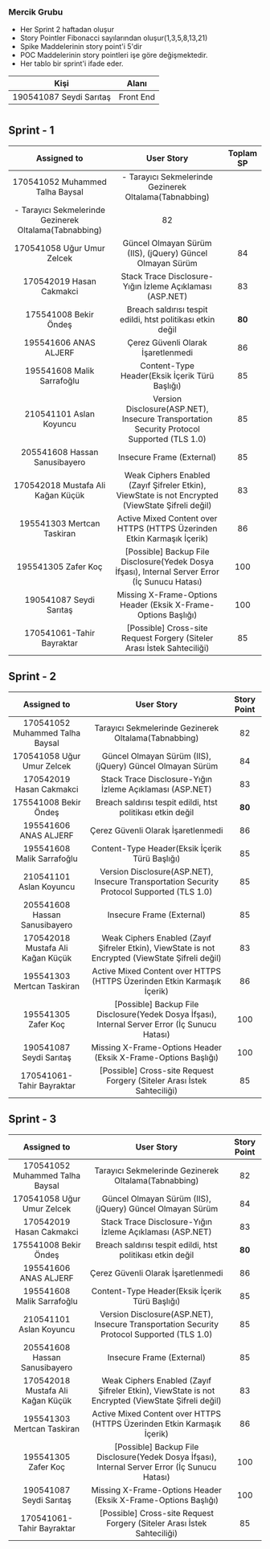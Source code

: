 ### Mercik Grubu 
- Her Sprint 2 haftadan oluşur
- Story Pointler Fibonacci sayılarından oluşur(1,3,5,8,13,21)
- Spike Maddelerinin story point'i 5'dir
- POC Maddelerinin story pointleri işe göre değişmektedir.
- Her tablo bir sprint'i ifade eder.

| Kişi  | Alanı   |
| :-----: | :---: | 
| 190541087 Seydi Sarıtaş   | Front End | 

#

## Sprint - 1

| Assigned to  | User Story  | Toplam SP |
| :-----: | :---: | :---: |
| 170541052 Muhammed Talha Baysal    | - Tarayıcı Sekmelerinde Gezinerek Oltalama(Tabnabbing)
- Tarayıcı Sekmelerinde Gezinerek Oltalama(Tabnabbing)| 82 |
| 170541058 Uğur Umur Zelcek   | Güncel Olmayan Sürüm  (IIS), (jQuery) Güncel Olmayan Sürüm | 84 |
| 170542019 Hasan Cakmakci   | Stack Trace Disclosure-Yığın İzleme Açıklaması (ASP.NET) | 83 |
| 175541008 Bekir Öndeş    | Breach saldırısı tespit edildi, htst politikası etkin değil | **80** |
| 195541606 ANAS ALJERF | Çerez Güvenli Olarak İşaretlenmedi | 86 |
| 195541608  Malik Sarrafoğlu   | Content-Type Header(Eksik İçerik Türü Başlığı)  | 85 |
| 210541101 Aslan Koyuncu     | Version Disclosure(ASP.NET), Insecure Transportation Security Protocol Supported (TLS 1.0) | 85 |
| 205541608 Hassan Sanusibayero    | Insecure Frame (External) | 85|
| 170542018 Mustafa Ali Kağan Küçük  | Weak Ciphers Enabled (Zayıf Şifreler Etkin), ViewState is not Encrypted (ViewState Şifreli değil) | 83 |
| 195541303 Mertcan Taskiran  | Active Mixed Content over HTTPS (HTTPS Üzerinden Etkin Karmaşık İçerik) | 86 |
| 195541305 Zafer Koç  | [Possible] Backup File Disclosure(Yedek Dosya İfşası), Internal Server Error (İç Sunucu Hatası) | 100 |
| 190541087 Seydi Sarıtaş   | Missing X-Frame-Options Header (Eksik X-Frame-Options Başlığı) | 100 |
| 170541061-Tahir Bayraktar  | [Possible] Cross-site Request Forgery (Siteler Arası İstek Sahteciliği) | 85 |

## Sprint - 2

| Assigned to  | User Story  | Story Point |
| :-----: | :---: | :---: |
| 170541052 Muhammed Talha Baysal    | Tarayıcı Sekmelerinde Gezinerek Oltalama(Tabnabbing) | 82 |
| 170541058 Uğur Umur Zelcek   | Güncel Olmayan Sürüm  (IIS), (jQuery) Güncel Olmayan Sürüm | 84 |
| 170542019 Hasan Cakmakci   | Stack Trace Disclosure-Yığın İzleme Açıklaması (ASP.NET) | 83 |
| 175541008 Bekir Öndeş    | Breach saldırısı tespit edildi, htst politikası etkin değil | **80** |
| 195541606 ANAS ALJERF | Çerez Güvenli Olarak İşaretlenmedi | 86 |
| 195541608  Malik Sarrafoğlu   | Content-Type Header(Eksik İçerik Türü Başlığı)  | 85 |
| 210541101 Aslan Koyuncu     | Version Disclosure(ASP.NET), Insecure Transportation Security Protocol Supported (TLS 1.0) | 85 |
| 205541608 Hassan Sanusibayero    | Insecure Frame (External) | 85|
| 170542018 Mustafa Ali Kağan Küçük  | Weak Ciphers Enabled (Zayıf Şifreler Etkin), ViewState is not Encrypted (ViewState Şifreli değil) | 83 |
| 195541303 Mertcan Taskiran  | Active Mixed Content over HTTPS (HTTPS Üzerinden Etkin Karmaşık İçerik) | 86 |
| 195541305 Zafer Koç  | [Possible] Backup File Disclosure(Yedek Dosya İfşası), Internal Server Error (İç Sunucu Hatası) | 100 |
| 190541087 Seydi Sarıtaş   | Missing X-Frame-Options Header (Eksik X-Frame-Options Başlığı) | 100 |
| 170541061-Tahir Bayraktar  | [Possible] Cross-site Request Forgery (Siteler Arası İstek Sahteciliği) | 85 |

## Sprint - 3

| Assigned to  | User Story  | Story Point |
| :-----: | :---: | :---: |
| 170541052 Muhammed Talha Baysal    | Tarayıcı Sekmelerinde Gezinerek Oltalama(Tabnabbing) | 82 |
| 170541058 Uğur Umur Zelcek   | Güncel Olmayan Sürüm  (IIS), (jQuery) Güncel Olmayan Sürüm | 84 |
| 170542019 Hasan Cakmakci   | Stack Trace Disclosure-Yığın İzleme Açıklaması (ASP.NET) | 83 |
| 175541008 Bekir Öndeş    | Breach saldırısı tespit edildi, htst politikası etkin değil | **80** |
| 195541606 ANAS ALJERF | Çerez Güvenli Olarak İşaretlenmedi | 86 |
| 195541608  Malik Sarrafoğlu   | Content-Type Header(Eksik İçerik Türü Başlığı)  | 85 |
| 210541101 Aslan Koyuncu     | Version Disclosure(ASP.NET), Insecure Transportation Security Protocol Supported (TLS 1.0) | 85 |
| 205541608 Hassan Sanusibayero    | Insecure Frame (External) | 85|
| 170542018 Mustafa Ali Kağan Küçük  | Weak Ciphers Enabled (Zayıf Şifreler Etkin), ViewState is not Encrypted (ViewState Şifreli değil) | 83 |
| 195541303 Mertcan Taskiran  | Active Mixed Content over HTTPS (HTTPS Üzerinden Etkin Karmaşık İçerik) | 86 |
| 195541305 Zafer Koç  | [Possible] Backup File Disclosure(Yedek Dosya İfşası), Internal Server Error (İç Sunucu Hatası) | 100 |
| 190541087 Seydi Sarıtaş   | Missing X-Frame-Options Header (Eksik X-Frame-Options Başlığı) | 100 |
| 170541061-Tahir Bayraktar  | [Possible] Cross-site Request Forgery (Siteler Arası İstek Sahteciliği) | 85 |


